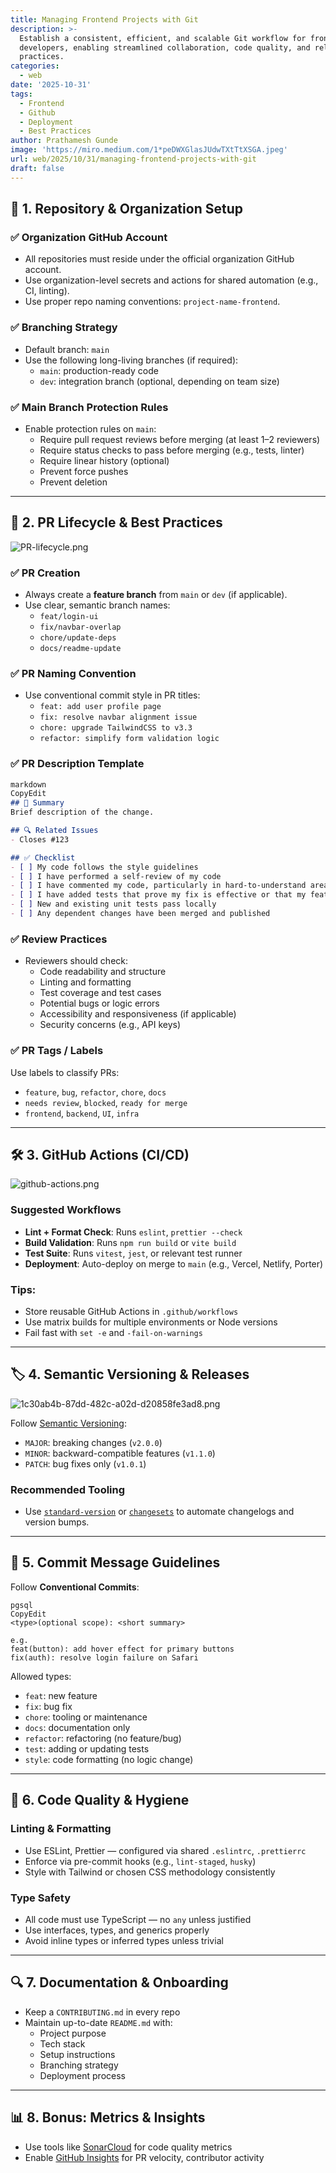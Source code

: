 ```yaml
---
title: Managing Frontend Projects with Git
description: >-
  Establish a consistent, efficient, and scalable Git workflow for frontend
  developers, enabling streamlined collaboration, code quality, and release
  practices.
categories:
  - web
date: '2025-10-31'
tags:
  - Frontend
  - Github
  - Deployment
  - Best Practices
author: Prathamesh Gunde
image: 'https://miro.medium.com/1*peDWXGlasJUdwTXtTtXSGA.jpeg'
url: web/2025/10/31/managing-frontend-projects-with-git
draft: false
---
```


## 🔧 1. Repository & Organization Setup


### ✅ Organization GitHub Account

- All repositories must reside under the official organization GitHub account.
- Use organization-level secrets and actions for shared automation (e.g., CI, linting).
- Use proper repo naming conventions: `project-name-frontend`.

### ✅ Branching Strategy

- Default branch: `main`
- Use the following long-living branches (if required):
    - `main`: production-ready code
    - `dev`: integration branch (optional, depending on team size)

### ✅ Main Branch Protection Rules

- Enable protection rules on `main`:
    - Require pull request reviews before merging (at least 1–2 reviewers)
    - Require status checks to pass before merging (e.g., tests, linter)
    - Require linear history (optional)
    - Prevent force pushes
    - Prevent deletion

---


## 🚀 2. PR Lifecycle & Best Practices


![PR-lifecycle.png](https://prod-files-secure.s3.us-west-2.amazonaws.com/919ce7fa-5297-4567-a260-4e8ca0407346/0aaa00ee-2ade-4fb2-b693-d34f1c8547c5/PR-lifecycle.png?X-Amz-Algorithm=AWS4-HMAC-SHA256&X-Amz-Content-Sha256=UNSIGNED-PAYLOAD&X-Amz-Credential=ASIAZI2LB466YICLSZLA%2F20251031%2Fus-west-2%2Fs3%2Faws4_request&X-Amz-Date=20251031T061444Z&X-Amz-Expires=3600&X-Amz-Security-Token=IQoJb3JpZ2luX2VjEEYaCXVzLXdlc3QtMiJGMEQCIF4xBZUPzBAdCb%2BLz%2FdeF%2BhkNkkKc0NFx%2FWEwh7YNaiWAiADcwb1Q2II84agAi7fPCgmFZNpaICDOI0bf6JtY6dxHCqIBAj%2F%2F%2F%2F%2F%2F%2F%2F%2F%2F%2F8BEAAaDDYzNzQyMzE4MzgwNSIMwe5bnMFizCfHAdz%2FKtwDjfzqVuoOCfi8AnS%2FegotXkte5VdyjlFYNj3jL1iJXCgAP5H5DW6ZrrOzWSEla59ZRJ3JPa7NH868ZE1ZQFwiVKbv10kzROkoQ2dpEd9LQOgwipXzKlz7vJeyUdEgk6MTjDUnZbnFLyj1bl3KTI1D09bfc1%2B6sXl26TDiN2i7dHJRRMJshTlBsvhC9gZ1KaYgeXz%2FBs3bwryZADRu2s9fTfUS4fj7cGsm1se4n4E1KpkljWrUx4U0Tz9p7d9M5bYj%2BX7pkJZdNemSIpfuCE026UWyCrpUbXkIrz6pljhbvRgigjZn%2BRk0bvLlbCOJNcQCUD2Hi4n3o6zLGsL02xKWZ4Q7uWi68HYPWUnmyQM%2FwpAJBJvzWRnbvXhEqo4TreK3tGcTzF6uzVgKg8%2F9F9w%2BBqcLUpEPRPnD1wbjMH9myGZ9rVwcjQISie5Rne0QoTz9btvPzWagMD7MFS7xsRauJrRKq8E9noNrxMG9v3U%2Fpw%2BBQ0ojXAu2YQB21p9mXvVmT9iOtNGfJA1OLUBD36ECFvTTSYv7fUv2fAVhPrCMCqpNEBbBljn7lv%2B4jsgoKlxR1OVNnjFmRRVmq%2Bj1QR%2BtHYylCcXOoMkXnsN3u2zqqHYsvVafPwew3yqrbN8wxqKRyAY6pgHMAswlqErS3G2DZzBkz%2B3BzTyfvejswGLSwQ5BfNtpQpy83uP76eaGDxl8pr3RdlDXkw4Gyveku1DH2vb3%2FgJEOy1NUGvAplLpLpjlENE8rfXn9vc4uyB72YKvG6Am3VLuK8fWRapxjQGdgDnzwfeUBd%2BFIGtKscLp3Nq%2Fjmt0ZCGMOM3eRmlVuGECDdyWr1s2oiX7B8yc9SV%2FTTeISNuhr59LDbIR&X-Amz-Signature=606ca7ffab08b3232110fbd484896d863e53ff4dbdbd696e7e256bea4ad0fb1a&X-Amz-SignedHeaders=host&x-amz-checksum-mode=ENABLED&x-id=GetObject)


### ✅ PR Creation

- Always create a **feature branch** from `main` or `dev` (if applicable).
- Use clear, semantic branch names:
    - `feat/login-ui`
    - `fix/navbar-overlap`
    - `chore/update-deps`
    - `docs/readme-update`

### ✅ PR Naming Convention

- Use conventional commit style in PR titles:
    - `feat: add user profile page`
    - `fix: resolve navbar alignment issue`
    - `chore: upgrade TailwindCSS to v3.3`
    - `refactor: simplify form validation logic`

### ✅ PR Description Template


```markdown
markdown
CopyEdit
## 📝 Summary
Brief description of the change.

## 🔍 Related Issues
- Closes #123

## ✅ Checklist
- [ ] My code follows the style guidelines
- [ ] I have performed a self-review of my code
- [ ] I have commented my code, particularly in hard-to-understand areas
- [ ] I have added tests that prove my fix is effective or that my feature works
- [ ] New and existing unit tests pass locally
- [ ] Any dependent changes have been merged and published
```


### ✅ Review Practices

- Reviewers should check:
    - Code readability and structure
    - Linting and formatting
    - Test coverage and test cases
    - Potential bugs or logic errors
    - Accessibility and responsiveness (if applicable)
    - Security concerns (e.g., API keys)

### ✅ PR Tags / Labels


Use labels to classify PRs:

- `feature`, `bug`, `refactor`, `chore`, `docs`
- `needs review`, `blocked`, `ready for merge`
- `frontend`, `backend`, `UI`, `infra`

---


## 🛠️ 3. GitHub Actions (CI/CD)


![github-actions.png](https://prod-files-secure.s3.us-west-2.amazonaws.com/919ce7fa-5297-4567-a260-4e8ca0407346/051aebda-0ec1-4697-bc1b-386e95817ea2/github-actions.png?X-Amz-Algorithm=AWS4-HMAC-SHA256&X-Amz-Content-Sha256=UNSIGNED-PAYLOAD&X-Amz-Credential=ASIAZI2LB466YICLSZLA%2F20251031%2Fus-west-2%2Fs3%2Faws4_request&X-Amz-Date=20251031T061444Z&X-Amz-Expires=3600&X-Amz-Security-Token=IQoJb3JpZ2luX2VjEEYaCXVzLXdlc3QtMiJGMEQCIF4xBZUPzBAdCb%2BLz%2FdeF%2BhkNkkKc0NFx%2FWEwh7YNaiWAiADcwb1Q2II84agAi7fPCgmFZNpaICDOI0bf6JtY6dxHCqIBAj%2F%2F%2F%2F%2F%2F%2F%2F%2F%2F%2F8BEAAaDDYzNzQyMzE4MzgwNSIMwe5bnMFizCfHAdz%2FKtwDjfzqVuoOCfi8AnS%2FegotXkte5VdyjlFYNj3jL1iJXCgAP5H5DW6ZrrOzWSEla59ZRJ3JPa7NH868ZE1ZQFwiVKbv10kzROkoQ2dpEd9LQOgwipXzKlz7vJeyUdEgk6MTjDUnZbnFLyj1bl3KTI1D09bfc1%2B6sXl26TDiN2i7dHJRRMJshTlBsvhC9gZ1KaYgeXz%2FBs3bwryZADRu2s9fTfUS4fj7cGsm1se4n4E1KpkljWrUx4U0Tz9p7d9M5bYj%2BX7pkJZdNemSIpfuCE026UWyCrpUbXkIrz6pljhbvRgigjZn%2BRk0bvLlbCOJNcQCUD2Hi4n3o6zLGsL02xKWZ4Q7uWi68HYPWUnmyQM%2FwpAJBJvzWRnbvXhEqo4TreK3tGcTzF6uzVgKg8%2F9F9w%2BBqcLUpEPRPnD1wbjMH9myGZ9rVwcjQISie5Rne0QoTz9btvPzWagMD7MFS7xsRauJrRKq8E9noNrxMG9v3U%2Fpw%2BBQ0ojXAu2YQB21p9mXvVmT9iOtNGfJA1OLUBD36ECFvTTSYv7fUv2fAVhPrCMCqpNEBbBljn7lv%2B4jsgoKlxR1OVNnjFmRRVmq%2Bj1QR%2BtHYylCcXOoMkXnsN3u2zqqHYsvVafPwew3yqrbN8wxqKRyAY6pgHMAswlqErS3G2DZzBkz%2B3BzTyfvejswGLSwQ5BfNtpQpy83uP76eaGDxl8pr3RdlDXkw4Gyveku1DH2vb3%2FgJEOy1NUGvAplLpLpjlENE8rfXn9vc4uyB72YKvG6Am3VLuK8fWRapxjQGdgDnzwfeUBd%2BFIGtKscLp3Nq%2Fjmt0ZCGMOM3eRmlVuGECDdyWr1s2oiX7B8yc9SV%2FTTeISNuhr59LDbIR&X-Amz-Signature=c6a84422a8d311b0f1f5d0ce60288b53daf65656217b8a3d04dc3fddb02127da&X-Amz-SignedHeaders=host&x-amz-checksum-mode=ENABLED&x-id=GetObject)


### Suggested Workflows

- **Lint + Format Check**: Runs `eslint`, `prettier --check`
- **Build Validation**: Runs `npm run build` or `vite build`
- **Test Suite**: Runs `vitest`, `jest`, or relevant test runner
- **Deployment**: Auto-deploy on merge to `main` (e.g., Vercel, Netlify, Porter)

### Tips:

- Store reusable GitHub Actions in `.github/workflows`
- Use matrix builds for multiple environments or Node versions
- Fail fast with `set -e` and `-fail-on-warnings`

---


## 🏷️ 4. Semantic Versioning & Releases


![1c30ab4b-87dd-482c-a02d-d20858fe3ad8.png](https://cdn.hashnode.com/res/hashnode/image/upload/v1676047500046/1c30ab4b-87dd-482c-a02d-d20858fe3ad8.png)


Follow [Semantic Versioning](https://semver.org/):

- `MAJOR`: breaking changes (`v2.0.0`)
- `MINOR`: backward-compatible features (`v1.1.0`)
- `PATCH`: bug fixes only (`v1.0.1`)

### Recommended Tooling

- Use [`standard-version`](https://github.com/conventional-changelog/standard-version) or [`changesets`](https://github.com/changesets/changesets) to automate changelogs and version bumps.

---


## 📁 5. Commit Message Guidelines


Follow **Conventional Commits**:


```plain text
pgsql
CopyEdit
<type>(optional scope): <short summary>

e.g.
feat(button): add hover effect for primary buttons
fix(auth): resolve login failure on Safari
```


Allowed types:

- `feat`: new feature
- `fix`: bug fix
- `chore`: tooling or maintenance
- `docs`: documentation only
- `refactor`: refactoring (no feature/bug)
- `test`: adding or updating tests
- `style`: code formatting (no logic change)

---


## 🧼 6. Code Quality & Hygiene


### Linting & Formatting

- Use ESLint, Prettier — configured via shared `.eslintrc`, `.prettierrc`
- Enforce via pre-commit hooks (e.g., `lint-staged`, `husky`)
- Style with Tailwind or chosen CSS methodology consistently

### Type Safety

- All code must use TypeScript — no `any` unless justified
- Use interfaces, types, and generics properly
- Avoid inline types or inferred types unless trivial

---


## 🔍 7. Documentation & Onboarding

- Keep a `CONTRIBUTING.md` in every repo
- Maintain up-to-date `README.md` with:
    - Project purpose
    - Tech stack
    - Setup instructions
    - Branching strategy
    - Deployment process

---


## 📊 8. Bonus: Metrics & Insights

- Use tools like [SonarCloud](https://sonarcloud.io/) for code quality metrics
- Enable [GitHub Insights](https://docs.github.com/en/repositories/insights) for PR velocity, contributor activity
